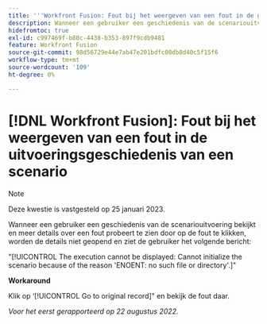 ```yaml
---
title: '''Workfront Fusion: Fout bij het weergeven van een fout in de geschiedenis van een scenario-uitvoering."'
description: Wanneer een gebruiker een geschiedenis van de scenariouitvoering bekijkt en meer details over een fout probeert te zien door op de fout te klikken, worden de details niet geopend en ziet de gebruiker een foutenmelding.
hidefromtoc: true
exl-id: c997469f-b80c-4438-b353-897f9cdb9481
feature: Workfront Fusion
source-git-commit: 98d56729e44e7ab47e201bdfc00db8d40c5f15f6
workflow-type: tm+mt
source-wordcount: '109'
ht-degree: 0%

---
```


# [!DNL Workfront Fusion]: Fout bij het weergeven van een fout in de uitvoeringsgeschiedenis van een scenario

>[!NOTE]
>
>Deze kwestie is vastgesteld op 25 januari 2023.

Wanneer een gebruiker een geschiedenis van de scenariouitvoering bekijkt en meer details over een fout probeert te zien door op de fout te klikken, worden de details niet geopend en ziet de gebruiker het volgende bericht:

&quot;[!UICONTROL The execution cannot be displayed: Cannot initialize the scenario because of the reason 'ENOENT: no such file or directory'.]&quot;

**Workaround**

Klik op ‘[!UICONTROL Go to original record]&quot; en bekijk de fout daar.

_Voor het eerst gerapporteerd op 22 augustus 2022._
